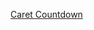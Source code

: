 [Caret Countdown](https://softwareengineering.stackexchange.com/questions/331388/why-was-the-caret-used-for-xor-instead-of-exponentiation/331392#331392)
